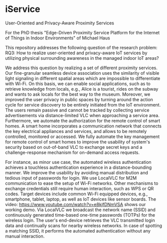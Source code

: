 # iService
User-Oriented and Privacy-Aware Proximity Services

For the PhD thesis "Edge-Driven Proximity Service Platform for the Internet of Things in Indoor Environments" of Michael Haus

This repository addresses the following question of the research problem:
RQ3: How to realize user-oriented and privacy-aware IoT services by utilizing physical surrounding awareness in the managed indoor IoT areas?

We address this question by realizing a set of different proximity services. Our fine-granular seamless device association uses the
similarity of visible light signaling in different spatial areas which are impossible to differentiate with Wi-Fi. On this basis, we
can enable social applications, such as to retrieve knowledge from locals, e.g., Alice is a tourist, rides on the subway and wants
to ask locals for the best way to the museum. Moreover, we improved the user privacy in public spaces by turning around the action
cycle for service discovery to be entirely initiated from the IoT environment. The users remain passive and cannot be tracked by
collecting service advertisements via distance-limited VLC when approaching a service area. Furthermore, we automate the authorization
for the remote control of smart homes. A smart home incorporates a communication network that connects the key electrical appliances
and services, and allows to be remotely controlled, monitored or accessed. We fully automate the key management for remote control
of smart homes to improve the usability of system's security based on out-of-band VLC to exchange secret keys and a challenge-response
mechanism for on-demand access requests.

For instance, as minor use case, the automated wireless authentication achieves a touchless authentication experience in a distance-bounding
manner. We improve the usability by avoiding manual distribution and tedious input of passwords for login. We use LocalVLC for M2M
communication to ease the setup of Wi-Fi networks. Other mechanisms to exchange credentials still require human interaction, such as
WPS or QR codes. Target devices include common Wi-Fi equipped devices, e.g., smartphone, tablet, laptop, as well as IoT devices like sensor
boards. The video: https://www.youtube.com/watch?v=e8kjfDNmVSA shows our working demo. Via LocalVLC we broadcast the network name (SSID) and
continuously generated time-based one-time passwords (TOTPs) for the wireless login. The user's end-device retrieves the VLC transmitted
login data and continually scans for nearby wireless networks. In case of spotting a matching SSID, it performs the automated authentication
without any manual interaction.